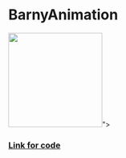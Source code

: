 # BarnyAnimation

<div>
    <img src = "https://github.com/SergeyShcheglov/BarnyAnimation/blob/main/README-assets/BarnyAnimation.mp4" width = "187">"> 
</div>

<h3>
<a href = "https://github.com/SergeyShcheglov/BarnyAnimation/blob/barny/BarnyAnimation/ContentView.swift" > Link for code </a>
</h3>

